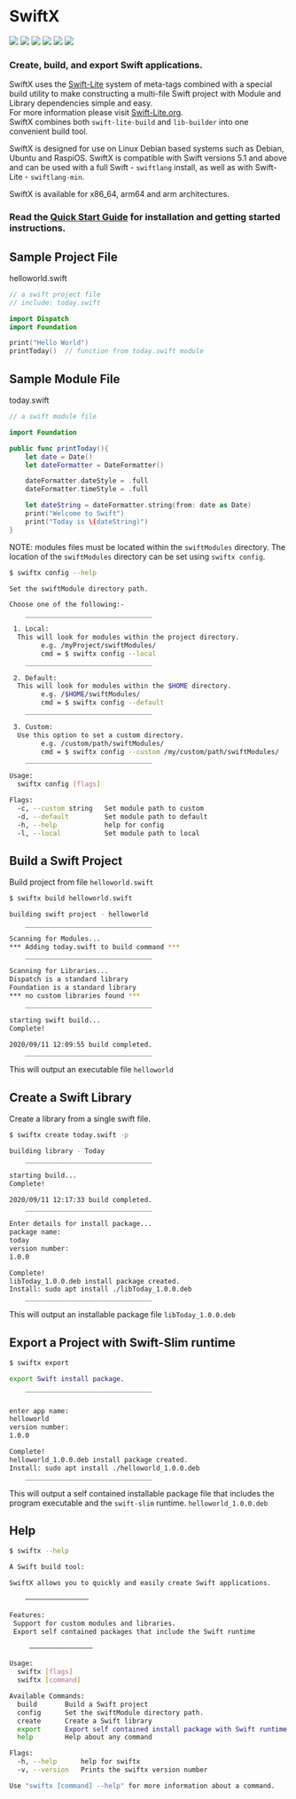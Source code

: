 # SwiftX
<img src="https://img.shields.io/badge/Swift-5.1 +-orange.svg" /> <img src="https://img.shields.io/badge/Debian-10-green.svg" /> <img src="https://img.shields.io/badge/Ubuntu-18.04-green.svg" /> <img src="https://img.shields.io/badge/Ubuntu-20.04-green.svg" /> <img src="https://img.shields.io/badge/RaspiOS-Buster-red.svg" /> <img src="https://img.shields.io/badge/Raspbian-Buster-red.svg" />  

### Create, build, and export Swift applications.
SwiftX uses the [Swift-Lite](https://swift-lite.org) system of meta-tags combined with a special build utility to make constructing a multi-file Swift project with Module and Library dependencies simple and easy.  
For more information please visit [Swift-Lite.org](https://swift-lite.org).  
SwiftX combines both `swift-lite-build` and `lib-builder` into one convenient build tool.

SwiftX is designed for use on Linux Debian based systems such as Debian, Ubuntu and RaspiOS. SwiftX is compatible with Swift versions 5.1 and above and can be used with a full Swift - `swiftlang` install, as well as with Swift-Lite - `swiftlang-min`.

SwiftX is available for x86_64, arm64 and arm architectures.

### Read the [Quick Start Guide](Getting_Started.md) for installation and getting started instructions.

## Sample Project File
helloworld.swift
```swift
// a swift project file
// include: today.swift

import Dispatch
import Foundation

print("Hello World")
printToday()  // function from today.swift module

```

## Sample Module File

today.swift
```swift
// a swift module file

import Foundation

public func printToday(){
    let date = Date()
    let dateFormatter = DateFormatter()

    dateFormatter.dateStyle = .full
    dateFormatter.timeStyle = .full

    let dateString = dateFormatter.string(from: date as Date)
    print("Welcome to Swift")
    print("Today is \(dateString)")
}
```
NOTE: modules files must be located within the `swiftModules` directory. The location of the `swiftModules` directory can be set using `swiftx config`.
```bash
$ swiftx config --help

Set the swiftModule directory path.

Choose one of the following:-

    ‾‾‾‾‾‾‾‾‾‾‾‾‾‾‾‾‾‾‾‾‾‾‾‾‾‾‾‾‾‾‾‾
 1. Local:
  This will look for modules within the project directory.
        e.g. /myProject/swiftModules/
        cmd = $ swiftx config --local
    ________________________________

 2. Default:
  This will look for modules within the $HOME directory.
        e.g. /$HOME/swiftModules/
        cmd = $ swiftx config --default
    ________________________________

 3. Custom:
  Use this option to set a custom directory.
        e.g. /custom/path/swiftModules/
        cmd = $ swiftx config --custom /my/custom/path/swiftModules/
    ________________________________

Usage:
  swiftx config [flags]

Flags:
  -c, --custom string   Set module path to custom
  -d, --default         Set module path to default
  -h, --help            help for config
  -l, --local           Set module path to local
```

## Build a Swift Project
Build project from file `helloworld.swift`
```bash
$ swiftx build helloworld.swift

building swift project - helloworld

    ‾‾‾‾‾‾‾‾‾‾‾‾‾‾‾‾‾‾‾‾‾‾‾‾‾‾‾‾‾‾‾‾
Scanning for Modules...
*** Adding today.swift to build command ***
    ________________________________

Scanning for Libraries...
Dispatch is a standard library 
Foundation is a standard library 
*** no custom libraries found ***
    ________________________________

starting swift build...
Complete!

2020/09/11 12:09:55 build completed.
    ________________________________
```
This will output an executable file `helloworld`

## Create a Swift Library
Create a library from a single swift file.
```bash
$ swiftx create today.swift -p

building library - Today
    ________________________________

starting build...
Complete!

2020/09/11 12:17:33 build completed.
    ________________________________

Enter details for install package...
package name:
today
version number:
1.0.0

Complete!
libToday_1.0.0.deb install package created.
Install: sudo apt install ./libToday_1.0.0.deb
    ________________________________
```
This will output an installable package file `libToday_1.0.0.deb`

## Export a Project with Swift-Slim runtime
```bash
$ swiftx export

export Swift install package.

    ‾‾‾‾‾‾‾‾‾‾‾‾‾‾‾‾‾‾‾‾‾‾‾‾‾‾‾‾‾‾‾‾

enter app name:
helloworld
version number:
1.0.0

Complete!
helloworld_1.0.0.deb install package created.
Install: sudo apt install ./helloworld_1.0.0.deb
    ________________________________
```
This will output a self contained installable package file that includes the program executable and the `swift-slim` runtime. `helloworld_1.0.0.deb`

## Help
```bash
$ swiftx --help

A Swift build tool:

SwiftX allows you to quickly and easily create Swift applications.

    ————————————————

Features:
 Support for custom modules and libraries.
 Export self contained packages that include the Swift runtime

     ————————————————

Usage:
  swiftx [flags]
  swiftx [command]

Available Commands:
  build       Build a Swift project
  config      Set the swiftModule directory path.
  create      Create a Swift library
  export      Export self contained install package with Swift runtime
  help        Help about any command

Flags:
  -h, --help      help for swiftx
  -v, --version   Prints the swiftx version number

Use "swiftx [command] --help" for more information about a command.
```